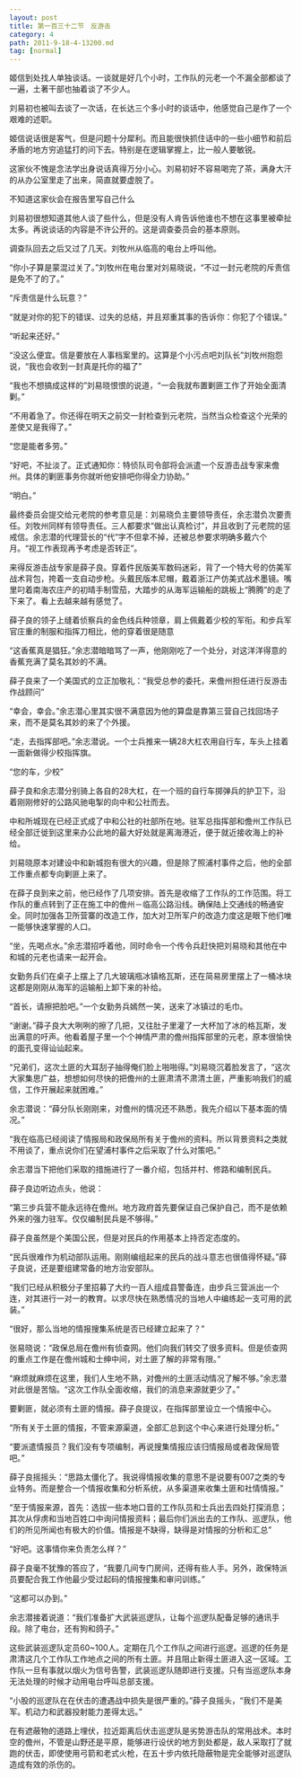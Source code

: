 ```yaml
---
layout: post
title: 第一百三十二节　反游击
category: 4
path: 2011-9-18-4-13200.md
tag: [normal]
---
```


姬信到处找人单独谈话。一谈就是好几个小时，工作队的元老一个不漏全部都谈了一遍，土著干部也抽着谈了不少人。

刘易初也被叫去谈了一次话，在长达三个多小时的谈话中，他感觉自己是作了一个艰难的述职。

姬信说话很是客气，但是问题十分犀利。而且能很快抓住话中的一些小细节和前后矛盾的地方穷追猛打的问下去。特别是在逻辑掌握上，比一般人要敏锐。

这家伙不愧是念法学出身说话真得万分小心。刘易初好不容易喝完了茶，满身大汗的从办公室里走了出来，简直就要虚脱了。

不知道这家伙会在报告里写自己什么

刘易初很想知道其他人谈了些什么，但是没有人肯告诉他谁也不想在这事里被牵扯太多。再说谈话的内容是不许公开的。这是调查委员会的基本原则。

调查队回去之后又过了几天。刘牧州从临高的电台上呼叫他。

“你小子算是蒙混过关了。”刘牧州在电台里对刘易晓说，“不过一封元老院的斥责信是免不了的了。”

“斥责信是什么玩意？”

“就是对你的犯下的错误、过失的总结，并且郑重其事的告诉你：你犯了个错误。”

“听起来还好。”

“没这么便宜。信是要放在人事档案里的。这算是个小污点吧刘队长”刘牧州抱怨说，“我也会收到一封真是托你的福了”

“我也不想搞成这样的”刘易晓恨恨的说道，“一会我就布置剿匪工作了开始全面清剿。”

“不用着急了。你还得在明天之前交一封检查到元老院，当然当众检查这个光荣的差使又是我得了。”

“您是能者多劳。”

“好吧，不扯淡了。正式通知你：特侦队司令部将会派遣一个反游击战专家来儋州。具体的剿匪事务你就听他安排吧你得全力协助。”

“明白。”

最终委员会提交给元老院的参考意见是：刘易晓负主要领导责任，余志潜负次要责任。刘牧州同样有领导责任。三人都要求“做出认真检讨”，并且收到了元老院的惩戒信。余志潜的代理营长的“代”字不但拿不掉，还被总参要求明确多戴六个月。“视工作表现再予考虑是否转正”。

来得反游击战专家是薛子良。穿着件民版美军数码迷彩，背了一个特大号的仿美军战术背包，挎着一支自动步枪。头戴民版本尼帽，戴着浙江产仿美式战术墨镜。嘴里叼着南海农庄产的初晴手制雪茄，大踏步的从海军运输船的跳板上“腾腾”的走了下来了。看上去越来越有感觉了。

薛子良的领子上缝着侦察兵的金色线兵种领章，肩上佩戴着少校的军衔。和步兵军官庄重的制服和指挥刀相比，他的穿着很是随意

“这香蕉真是猖狂。”余志潜暗暗骂了一声，他刚刚吃了一个处分，对这洋洋得意的香蕉充满了莫名其妙的不满。

薛子良来了一个美国式的立正加敬礼：“我受总参的委托，来儋州担任进行反游击作战顾问”

“幸会，幸会。”余志潜心里其实很不满意因为他的算盘是靠第三营自己找回场子来，而不是莫名其妙的来了个外援。

“走，去指挥部吧。”余志潜说。一个士兵推来一辆28大杠农用自行车，车头上挂着一面新做得少校指挥旗。

“您的车，少校”

薛子良和余志潜分别骑上各自的28大杠，在一个班的自行车掷弹兵的护卫下，沿着刚刚修好的公路风驰电掣的向中和公社而去。

中和所城现在已经正式成了中和公社的社部所在地。驻军总指挥部和儋州工作队已经全部迁徙到这里来办公此地的最大好处就是离海港近，便于就近接收海上的补给。

刘易晓原本对建设中和新城抱有很大的兴趣，但是除了照浦村事件之后，他的全部工作重点都专向剿匪上来了。

在薛子良到来之前，他已经作了几项安排。首先是收缩了工作队的工作范围。将工作队的重点转到了正在施工中的儋州－临高公路沿线。确保陆上交通线的畅通安全。同时加强各卫所营寨的改造工作，加大对卫所军户的改造力度这是眼下他们唯一能够快速掌握的人口。

“坐，先喝点水。”余志潜招呼着他，同时命令一个传令兵赶快把刘易晓和其他在中和城的元老也请来一起开会。

女勤务兵们在桌子上摆上了几大玻璃瓶冰镇格瓦斯，还在简易房里摆上了一桶冰块这都是刚刚从海军的运输船上卸下来的补给。

“首长，请擦把脸吧。”一个女勤务兵嫣然一笑，送来了冰镇过的毛巾。

“谢谢。”薛子良大大咧咧的擦了几把，又往肚子里灌了一大杯加了冰的格瓦斯，发出满意的吁声。他看着屋子里一个个神情严肃的儋州指挥部里的元老，原本很愉快的面孔变得讪讪起来。

“兄弟们，这次土匪的大耳刮子抽得俺们脸上啪啪得。”刘易晓沉着脸发言了，“这次大家集思广益，想想如何尽快的把儋州的土匪肃清不肃清土匪，严重影响我们的威信，工作开展起来就困难。”

余志潜说：“薛分队长刚刚来，对儋州的情况还不熟悉，我先介绍以下基本面的情况。”

“我在临高已经阅读了情报局和政保局所有关于儋州的资料。所以背景资料之类就不用谈了，重点说你们在望浦村事件之后采取了什么对策吧。”

余志潜当下把他们采取的措施进行了一番介绍，包括并村、修路和编制民兵。

薛子良边听边点头，他说：

“第三步兵营不能永远待在儋州。地方政府首先要保证自己保护自己，而不是依赖外来的强力驻军。仅仅编制民兵是不够得。”

薛子良虽然是个美国公民，但是对民兵的作用基本上持否定态度的。

“民兵很难作为机动部队运用。刚刚编组起来的民兵的战斗意志也很值得怀疑。”薛子良说，还是要组建常备的地方治安部队。

“我们已经从积极分子里招募了大约一百人组成县警备连，由步兵三营派出一个连，对其进行一对一的教育。以求尽快在熟悉情况的当地人中编练起一支可用的武装。”

“很好，那么当地的情报搜集系统是否已经建立起来了？”

张易晓说：“政保总局在儋州有侦查网。他们向我们转交了很多资料。但是侦查网的重点工作是在儋州城和士绅中间，对土匪了解的非常有限。”

“麻烦就麻烦在这里，我们人生地不熟，对儋州的土匪活动情况了解不够。”余志潜对此很是苦恼。“这次工作队全面收缩，我们的消息来源就更少了。”

要剿匪，就必须有土匪的情报。薛子良提议，在指挥部里设立一个情报中心。

“所有关于土匪的情报，不管来源渠道，全部汇总到这个中心来进行处理分析。”

“要派遣情报员？我们没有专项编制，再说搜集情报应该归情报局或者政保局管吧。”

薛子良摇摇头：“思路太僵化了。我说得情报收集的意思不是说要有007之类的专业特务。而是整合一个情报收集和分析系统，从多渠道来收集土匪和社情情报。”

“至于情报来源，首先：选拔一些本地口音的工作队员和士兵出去四处打探消息；其次从俘虏和当地百姓口中询问情报资料；最后你们派出去的工作队、巡逻队，他们的所见所闻也有极大的价值。情报是不缺得，缺得是对情报的分析和汇总”

“好吧。这事情你来负责怎么样？”

薛子良毫不犹豫的答应了，“我要几间专门房间，还得有些人手。另外，政保特派员要配合我工作他最少受过起码的情报搜集和审问训练。”

“这都可以办到。”

余志潜接着说道：“我们准备扩大武装巡逻队，让每个巡逻队配备足够的通讯手段。除了电台，还有狗和鸽子。”

这些武装巡逻队定员60~100人。定期在几个工作队之间进行巡逻。巡逻的任务是肃清这几个工作队工作地点之间的所有土匪。并且阻止新得土匪进入这一区域。工作队一旦有事就以烟火为信号告警，武装巡逻队随即进行支援。只有当巡逻队本身无法处理的时候才动用电台呼叫总部支援。

“小股的巡逻队在在伏击的遭遇战中损失是很严重的。”薛子良摇头，“我们不是美军。机动力和武器投射能力差得太远。”

在有遮蔽物的道路上埋伏，拉近距离后伏击巡逻队是劣势游击队的常用战术。本时空的儋州，不管是山野还是平原，能够进行设伏的地方到处都是，敌人采取打了就跑的伏击，即使使用弓箭和老式火枪，在五十步内依托隐蔽物是完全能够对巡逻队造成有效的杀伤的。
